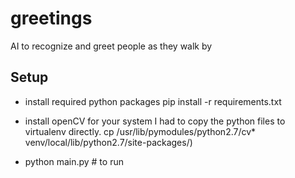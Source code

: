 # greetings
AI to recognize and greet people as they walk by

Setup
-----
- install required python packages
  pip install -r requirements.txt

- install openCV for your system
    I had to copy the python files to virtualenv directly.
    cp /usr/lib/pymodules/python2.7/cv* venv/local/lib/python2.7/site-packages/)

- python main.py # to run

